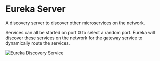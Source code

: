  # Eureka Server
 A discovery server to discover other microservices on the network.

 Services can all be started on port 0 to select a random port. Eureka will discover these services on the network for the gateway service to dynamically route the services.

 ![Eureka Discovery Service](https://raw.githubusercontent.com/SakuraMatrix/p2-Bare-Market/main/images/Eureka%20Discovery%20Service.png)